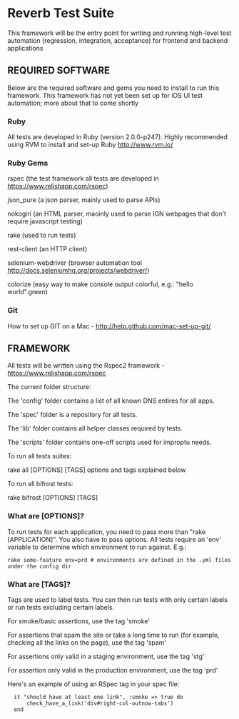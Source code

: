 Reverb Test Suite
=================

This framework will be the entry point for writing and running high-level test automation (regression, integration, acceptance) for frontend and backend applications

## REQUIRED SOFTWARE
Below are the required software and gems you need to install to run this framework. This framework has not yet been set up for iOS UI test automation; more about that to come shortly

### Ruby
All tests are developed in Ruby (version 2.0.0-p247). Highly recommended using RVM to install and set-up Ruby http://www.rvm.io/

### Ruby Gems
rspec (the test framework all tests are developed in https://www.relishapp.com/rspec)

json_pure (a json parser, mainly used to parse APIs)

nokogiri (an HTML parser, maoinly used to parse IGN webpages that don't require javascript testing)

rake (used to run tests)

rest-client (an HTTP client)

selenium-webdriver (browser automation tool http://docs.seleniumhq.org/projects/webdriver/)

colorize (easy way to make console output colorful, e.g.: "hello world".green)

### Git
How to set up GIT on a Mac - http://help.github.com/mac-set-up-git/

## FRAMEWORK 

All tests will be written using the Rspec2 framework - https://www.relishapp.com/rspec

The current folder structure:

The 'config' folder contains a list of all known DNS entires for all apps.

The 'spec' folder is a repository for all tests.

The 'lib' folder contains all helper classes required by tests.

The 'scripts' folder contains one-off scripts used for improptu needs.

To run all tests suites:

   rake all [OPTIONS] [TAGS] options and tags explained below

To run all bifrost tests:

   rake bifrost [OPTIONS] [TAGS]

### What are [OPTIONS]?

To run tests for each application, you need to pass more than "rake [APPLICATION]". You also have to pass options. All tests require an 'env' variable to determine which environment to run against. E.g.:

	rake some-feature env=prd # environments are defined in the .yml files under the config dir

### What are [TAGS]?

Tags are used to label tests. You can then run tests with only certain labels or run tests excluding certain labels.

For smoke/basic assertions, use the tag 'smoke'

For assertions that spam the site or take a long time to run (for example, checking all the links on the page), use the tag 'spam'

For assertions only valid in a staging environment, use the tag 'stg'

For assertion only valid in the production environment, use the tag 'prd'

Here's an example of using an RSpec tag in your spec file:

      it "should have at least one link", :smoke => true do
          check_have_a_link('div#right-col-outnow-tabs')
      end
